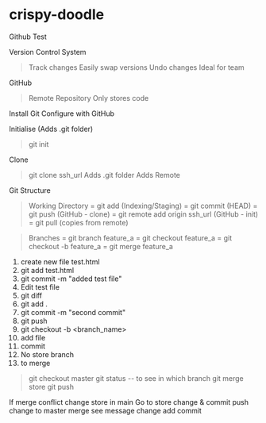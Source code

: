 # crispy-doodle
Github Test

Version Control System
> Track changes
> Easily swap versions
> Undo changes
> Ideal for team

GitHub
> Remote Repository
> Only stores code

Install Git
Configure with GitHub

Initialise (Adds .git folder)
> git init

Clone
> git clone ssh_url
Adds .git folder
Adds Remote

Git Structure
> Working Directory
  = git add  (Indexing/Staging)
  = git commit (HEAD)
  = git push (GitHub - clone)
  = git remote add origin ssh_url (GitHub - init)
  = git pull (copies from remote)

>Branches
  = git branch feature_a
  = git checkout feature_a
  = git checkout -b feature_a
  = git merge feature_a


1. create new file test.html
2. git add test.html
3. git commit -m "added test file"
4. Edit test file
5. git diff
6. git add .
7. git commit -m "second commit"
8. git push
9. git checkout -b <branch_name>
10. add file
11. commit
12. No store branch
13. to merge
> git checkout master
> git status   -- to see in which branch
> git merge store
> git push

If merge conflict
change store in main
Go to store
change & commit
push
change to master
merge
see message
change
add
commit



